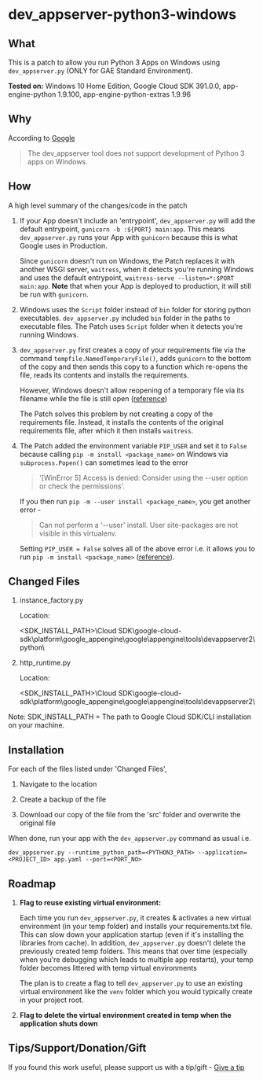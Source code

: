 # dev_appserver-python3-windows

## What
This is a patch to allow you run Python 3 Apps on Windows using ```dev_appserver.py``` (ONLY for GAE Standard Environment).

**Tested on:** Windows 10 Home Edition, Google Cloud SDK 391.0.0, app-engine-python 1.9.100, app-engine-python-extras 1.9.96

## Why
According to [Google](https://cloud.google.com/appengine/docs/standard/testing-and-deploying-your-app?tab=python)

> The dev_appserver tool does not support development of Python 3 apps on Windows.


## How
A high level summary of the changes/code in the patch

1. If your App doesn't include an 'entrypoint', ```dev_appserver.py``` will add the default entrypoint, ```gunicorn -b :${PORT} main:app```. This means ```dev_appserver.py``` runs your App with ```gunicorn``` because this is what Google uses in Production.

    Since ```gunicorn``` doesn't run on Windows, the Patch replaces it with another WSGI server, ```waitress```, when it detects you're running Windows and uses the default entrypoint, ```waitress-serve --listen=*:$PORT main:app```. **Note** that when your App is deployed to production, it will still be run with ```gunicorn```.

2. Windows uses the ```Script``` folder instead of ```bin``` folder for storing python executables. ```dev_appserver.py``` included ```bin``` folder in the paths to executable files. The Patch uses ```Script``` folder when it detects you're running Windows.

3. ```dev_appserver.py``` first creates a copy of your requirements file via the command ```tempfile.NamedTemporaryFile()```, adds ```gunicorn``` to the bottom of the copy and then sends this copy to a function which re-opens the file, reads its contents and installs the requirements. 

    However, Windows doesn't allow reopening of a temporary file via its filename while the file is still open ([reference](https://docs.python.org/2.7/library/tempfile.html#tempfile.NamedTemporaryFile)) 

    The Patch solves this problem by not creating a copy of the requirements file. Instead, it installs the contents of the original requirements file, after which it then installs ```waitress```.

4. The Patch added the environment variable ```PIP_USER``` and set it to ```False``` because calling ```pip -m install <package_name>``` on Windows via ```subprocess.Popen()``` can sometimes lead to the error 

    > '[WinError 5] Access is denied: Consider using the --user option or check the permissions'. 


    If you then run ```pip -m --user install <package_name>```, you get another error - 
    
    
    > Can not perform a '--user' install. User site-packages are not visible in this virtualenv.
    
    
    Setting ```PIP_USER = False``` solves all of the above error i.e. it allows you to run ```pip -m install <package_name>``` ([reference](https://github.com/gitpod-io/gitpod/issues/1997#issuecomment-708480259)).


## Changed Files

1. instance_factory.py

    Location: 
    
    <SDK_INSTALL_PATH>\Cloud SDK\google-cloud-sdk\platform\google_appengine\google\appengine\tools\devappserver2\python\

2. http_runtime.py 

    Location: 
    
   <SDK_INSTALL_PATH>\Cloud SDK\google-cloud-sdk\platform\google_appengine\google\appengine\tools\devappserver2\
   
Note: SDK_INSTALL_PATH = The path to Google Cloud SDK/CLI installation on your machine.
   
## Installation

For each of the files listed under 'Changed Files', 

1. Navigate to the location

2. Create a backup of the file

3. Download our copy of the file from the 'src' folder and overwrite the original file


When done, run your app with the ```dev_appserver.py``` command as usual i.e. 


```dev_appserver.py --runtime_python_path=<PYTHON3_PATH> --application=<PROJECT_ID> app.yaml --port=<PORT_NO> ```



## Roadmap

1. **Flag to reuse existing virtual environment:**  

    Each time you run ```dev_appserver.py```, it creates & activates a new virtual environment (in your temp folder) and installs your requirements.txt file. This can slow down your application startup (even if it's installing the libraries from cache). In addition, ```dev_appserver.py``` doesn't delete the previously created temp folders. This means that over time (especially when you're debugging which leads to multiple app restarts), your temp folder becomes littered with temp virtual environments

    The plan is to create a flag to tell ```dev_appserver.py``` to use an existing virtual environment like the ```venv``` folder which you would typically create in your project root.
    
2. **Flag to delete the virtual environment created in temp when the application shuts down**


## Tips/Support/Donation/Gift

If you found this work useful, please support us with a tip/gift - [Give a tip](https://buy.stripe.com/4gw01bfLy3SFbVS4gg)
